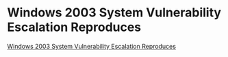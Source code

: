 # Windows 2003 System Vulnerability Escalation Reproduces
[Windows 2003 System Vulnerability Escalation Reproduces](https://aiwithcloud.com/2022/09/16/windows_2003_system_vulnerability_escalation_reproduces/)